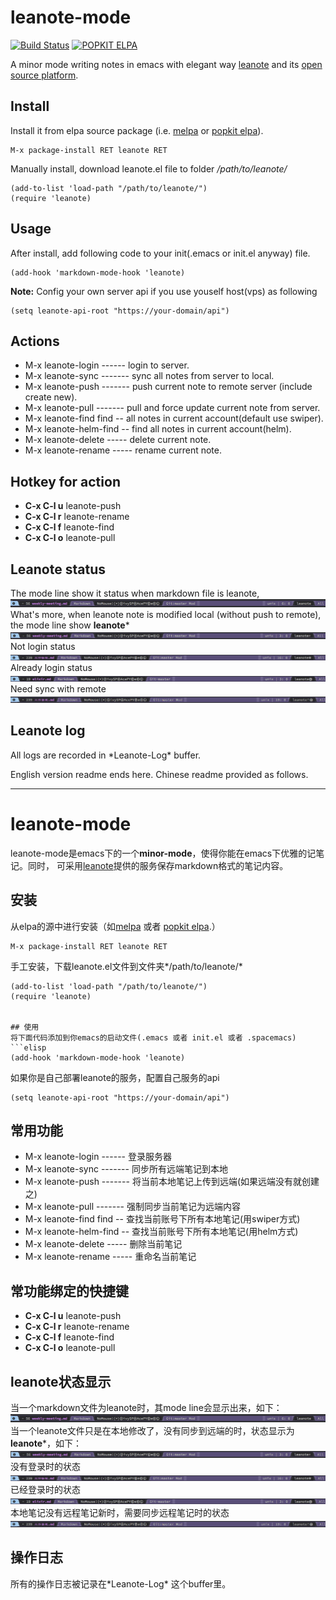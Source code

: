 # leanote-mode
[![Build Status](https://travis-ci.org/aborn/leanote-emacs.svg?branch=master)](https://travis-ci.org/aborn/leanote-emacs)
[![POPKIT ELPA](https://elpa.popkit.org/packages/leanote-badge.svg)](https://elpa.popkit.org/#/leanote)  

A minor mode writing notes in emacs with elegant way [leanote](https://leanote.com/[leanote])
and its [open source platform](http://leanote.org/).

## Install
Install it from elpa source package (i.e. [melpa](https://melpa.org/) or [popkit elpa](https://elpa.popkit.org/)).  
```elisp
M-x package-install RET leanote RET
```
Manually install, download leanote.el file to folder */path/to/leanote/*  
```elisp
(add-to-list 'load-path "/path/to/leanote/")
(require 'leanote)
```

## Usage
After install, add following code to your init(.emacs or init.el anyway) file.
```elisp
(add-hook 'markdown-mode-hook 'leanote)
```
**Note:** Config your own server api if you use youself host(vps) as following  
```elisp
(setq leanote-api-root "https://your-domain/api")
```

## Actions
* M-x leanote-login ------ login to server.
* M-x leanote-sync ------- sync all notes from server to local.
* M-x leanote-push ------- push current note to remote server (include create new).
* M-x leanote-pull ------- pull and force update current note from server.
* M-x leanote-find find -- all notes in current account(default use swiper).
* M-x leanote-helm-find -- find all notes in current account(helm).
* M-x leanote-delete ----- delete current note.
* M-x leanote-rename ----- rename current note.

## Hotkey for action
* **C-x C-l u** leanote-push
* **C-x C-l r** leanote-rename
* **C-x C-l f** leanote-find
* **C-x C-l o** leanote-pull

## Leanote status
The mode line show it status when markdown file is leanote, 
![](images/status.png "mode line status")
What's more, when leanote note is modified local (without push to remote), the mode line show **leanote***
![](images/statusm.png "mode line status modified")
Not login status
![](images/status-unlogin.png "not login status")
Already login status
![](images/status-login.png "already login status")
Need sync with remote
![](images/status-update.png "need update current note")

## Leanote log
All logs are recorded in \*Leanote-Log* buffer.

English version readme ends here. Chinese readme provided as follows.

--------------------------------------------------------------------------------

# leanote-mode
leanote-mode是emacs下的一个**minor-mode**，使得你能在emacs下优雅的记笔记。同时，
可采用[leanote](https://leanote.com/)提供的服务保存markdown格式的笔记内容。

## 安装
从elpa的源中进行安装（如[melpa](https://melpa.org/) 或者 [popkit elpa](https://elpa.popkit.org/).）  
```elisp
M-x package-install RET leanote RET
```
手工安装，下载leanote.el文件到文件夹*/path/to/leanote/*
```elisp
(add-to-list 'load-path "/path/to/leanote/")
(require 'leanote)


## 使用
将下面代码添加到你emacs的启动文件(.emacs 或者 init.el 或者 .spacemacs)
```elisp
(add-hook 'markdown-mode-hook 'leanote)
```
如果你是自己部署leanote的服务，配置自己服务的api
```elisp
(setq leanote-api-root "https://your-domain/api")
```

## 常用功能
* M-x leanote-login ------ 登录服务器
* M-x leanote-sync ------- 同步所有远端笔记到本地
* M-x leanote-push ------- 将当前本地笔记上传到远端(如果远端没有就创建之)
* M-x leanote-pull ------- 强制同步当前笔记为远端内容
* M-x leanote-find find -- 查找当前账号下所有本地笔记(用swiper方式)
* M-x leanote-helm-find -- 查找当前账号下所有本地笔记(用helm方式)
* M-x leanote-delete ----- 删除当前笔记
* M-x leanote-rename ----- 重命名当前笔记

## 常功能绑定的快捷键
* **C-x C-l u** leanote-push
* **C-x C-l r** leanote-rename
* **C-x C-l f** leanote-find
* **C-x C-l o** leanote-pull

## leanote状态显示
当一个markdown文件为leanote时，其mode line会显示出来，如下：
![](images/status.png "mode line status")
当一个leanote文件只是在本地修改了，没有同步到远端的时，状态显示为**leanote***，如下：
![](images/statusm.png "mode line status modified")
没有登录时的状态
![](images/status-unlogin.png "not login status")
已经登录时的状态
![](images/status-login.png "already login status")
本地笔记没有远程笔记新时，需要同步远程笔记时的状态
![](images/status-update.png "need update current note")

## 操作日志
所有的操作日志被记录在\*Leanote-Log* 这个buffer里。
